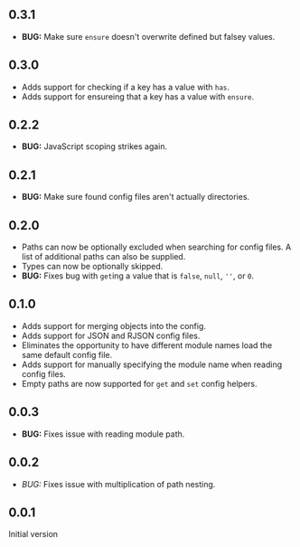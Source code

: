 ## 0.3.1

* __BUG:__ Make sure `ensure` doesn't overwrite defined but falsey values.

## 0.3.0

* Adds support for checking if a key has a value with `has`.
* Adds support for ensureing that a key has a value with `ensure`.

## 0.2.2

* __BUG:__ JavaScript scoping strikes again.

## 0.2.1

* __BUG:__ Make sure found config files aren't actually directories.

## 0.2.0

* Paths can now be optionally excluded when searching for config files. A list of additional paths can also be supplied.
* Types can now be optionally skipped.
* __BUG:__ Fixes bug with `get`ing a value that is `false`, `null`, `''`, or `0`.

## 0.1.0

* Adds support for merging objects into the config.
* Adds support for JSON and RJSON config files.
* Eliminates the opportunity to have different module names load the same default config file.
* Adds support for manually specifying the module name when reading config files.
* Empty paths are now supported for `get` and `set` config helpers.

## 0.0.3

* __BUG:__ Fixes issue with reading module path.

## 0.0.2

* *BUG:* Fixes issue with multiplication of path nesting.

## 0.0.1

Initial version
